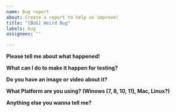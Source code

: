 ```yaml
---
name: Bug report
about: Create a report to help us improve!
title: "[BUG] Weird Bug"
labels: bug
assignees: ''

---
```


**Please tell me about what happened!**


**What can I do to make it happen for testing?**


**Do you have an image or video about it?**


**What Platform are you using? (Winows [7, 8, 10, 11], Mac, Linux?)**


**Anything else you wanna tell me?**
